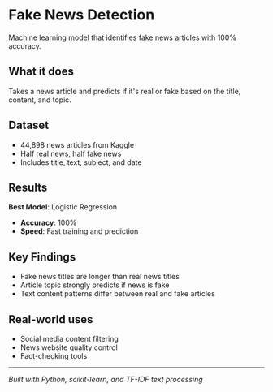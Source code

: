 # Fake News Detection

Machine learning model that identifies fake news articles with 100% accuracy.

## What it does

Takes a news article and predicts if it's real or fake based on the title, content, and topic.

## Dataset

- 44,898 news articles from Kaggle
- Half real news, half fake news
- Includes title, text, subject, and date

## Results

**Best Model**: Logistic Regression
- **Accuracy**: 100%
- **Speed**: Fast training and prediction

## Key Findings

- Fake news titles are longer than real news titles
- Article topic strongly predicts if news is fake
- Text content patterns differ between real and fake articles

## Real-world uses

- Social media content filtering
- News website quality control
- Fact-checking tools

---

*Built with Python, scikit-learn, and TF-IDF text processing*
